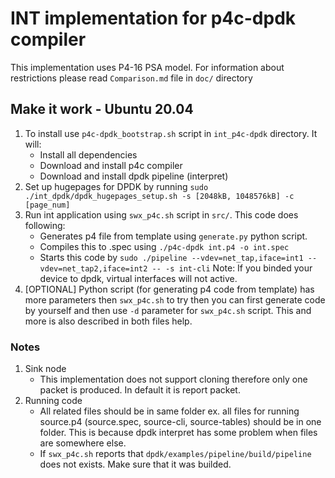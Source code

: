 # INT implementation for p4c-dpdk compiler
This implementation uses P4-16 PSA model. For information about restrictions please read `Comparison.md` file in `doc/` directory

## Make it work - Ubuntu 20.04
1. To install use `p4c-dpdk_bootstrap.sh` script in `int_p4c-dpdk` directory. It will:
    * Install all dependencies
    * Download and install p4c compiler
    * Download and install dpdk pipeline (interpret)
2.  Set up hugepages for DPDK by running `sudo ./int_dpdk/dpdk_hugepages_setup.sh -s [2048kB, 1048576kB] -c [page_num]`
3. Run int application using `swx_p4c.sh` script in `src/`. This code does following:
    * Generates p4 file from template using `generate.py` python script.
    * Compiles this to .spec using `./p4c-dpdk int.p4 -o int.spec`
    * Starts this code by `sudo ./pipeline --vdev=net_tap,iface=int1 --vdev=net_tap2,iface=int2 -- -s int-cli` 
    Note: If you binded your device to dpdk, virtual interfaces will not active.
4. [OPTIONAL]
    Python script (for generating p4 code from template) has more parameters then `swx_p4c.sh` to try then you can first generate code by yourself and then use `-d` parameter for `swx_p4c.sh` script. This and more is also described in both files help.

### Notes
1. Sink node
    * This implementation does not support cloning therefore only one packet is produced. In default it is report packet.
2. Running code
    * All related files should be in same folder ex. all files for running source.p4 (source.spec, source-cli, source-tables) should be in one folder. This is because dpdk interpret has some problem when files are somewhere else.
    * If `swx_p4c.sh` reports that `dpdk/examples/pipeline/build/pipeline` does not exists. Make sure that it was builded.